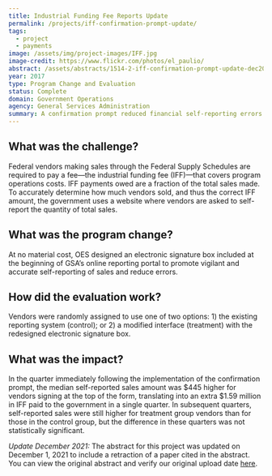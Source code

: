 ```yaml
---
title: Industrial Funding Fee Reports Update
permalink: /projects/iff-confirmation-prompt-update/
tags: 
  - project
  - payments
image: /assets/img/project-images/IFF.jpg
image-credit: https://www.flickr.com/photos/el_paulio/
abstract: /assets/abstracts/1514-2-iff-confirmation-prompt-update-dec2021.pdf
year: 2017
type: Program Change and Evaluation
status: Complete
domain: Government Operations
agency: General Services Administration
summary: A confirmation prompt reduced financial self-reporting errors initially, but the effect did not persist in subsequent periods.
---
```

## What was the challenge?

Federal vendors making sales through the Federal Supply Schedules are required to pay a fee—the industrial funding fee (IFF)—that covers program operations costs. IFF payments owed are a fraction of the total sales made. To accurately determine how much vendors sold, and thus the correct IFF amount, the government uses a website where vendors are asked to self-report the quantity of total sales.

## What was the program change?

At no material cost, OES designed an electronic signature box included at the beginning of GSA’s online reporting portal to promote vigilant and accurate self-reporting of sales and reduce errors.

## How did the evaluation work?

Vendors were randomly assigned to use one of two options: 1) the existing reporting system (control); or 2) a modified interface (treatment) with the redesigned electronic signature box.

## What was the impact?

In the quarter immediately following the implementation of the confirmation prompt, the median self-reported sales amount was $445 higher for vendors signing at the top of the form, translating into an extra $1.59 million in IFF paid to the government in a single quarter. In subsequent quarters, self-reported sales were still higher for treatment group vendors than for those in the control group, but the difference in these quarters was not statistically significant.

*Update December 2021:* The abstract for this project was updated on December 1, 2021 to include a retraction of a paper cited in the abstract. You can view the original abstract and verify our original upload date [here](https://github.com/gsa-oes/office-of-evaluation-sciences/blob/master/assets/abstracts/1514-2-iff-confirmation-prompt-update.pdf).

